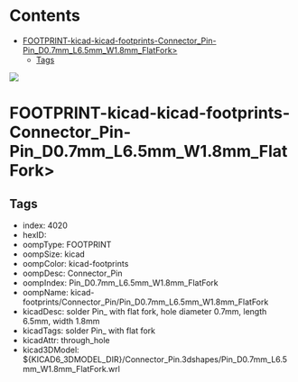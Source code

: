 



Contents
========

* [FOOTPRINT-kicad-kicad-footprints-Connector_Pin-Pin_D0.7mm_L6.5mm_W1.8mm_FlatFork>](#footprint-kicad-kicad-footprints-connector_pin-pin_d07mm_l65mm_w18mm_flatfork)
	* [Tags](#tags)
  
![][im]
# FOOTPRINT-kicad-kicad-footprints-Connector_Pin-Pin_D0.7mm_L6.5mm_W1.8mm_FlatFork>

## Tags

- index: 4020
- hexID: 
- oompType: FOOTPRINT
- oompSize: kicad
- oompColor: kicad-footprints
- oompDesc: Connector_Pin
- oompIndex: Pin_D0.7mm_L6.5mm_W1.8mm_FlatFork
- oompName: kicad-footprints/Connector_Pin/Pin_D0.7mm_L6.5mm_W1.8mm_FlatFork
- kicadDesc: solder Pin_ with flat fork, hole diameter 0.7mm, length 6.5mm, width 1.8mm
- kicadTags: solder Pin_ with flat fork
- kicadAttr: through_hole
- kicad3DModel: ${KICAD6_3DMODEL_DIR}/Connector_Pin.3dshapes/Pin_D0.7mm_L6.5mm_W1.8mm_FlatFork.wrl



[im]: image.png
